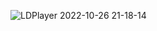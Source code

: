 
![LDPlayer 2022-10-26 21-18-14](https://user-images.githubusercontent.com/91768959/198175844-d8d357e7-9d53-4027-ab78-bb9d071b37f9.gif)
